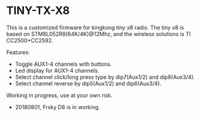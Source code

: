 # TINY-TX-X8
This is a customized firmware for kingkong tiny x8 radio.
The tiny x8 is based on STM8L052R8(64K/4K)@12Mhz, and the wireless solutions is TI CC2500+CC2592.

Features:
* Toggle AUX1-4 channels with buttons.
* Led display for AUX1-4 channels.
* Select channel click/long press type by dip7(Aux1/2) and dip8(Aux3/4).
* Select channel reverse by dip5(Aux1/2) and dip6(Aux3/4).

Working in progress, use at your own risk.
* 20180801, Frsky D8 is in working.





